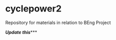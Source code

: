 # cyclepower2
 Repository for materials in relation to BEng Project
 
 *********Update this************
